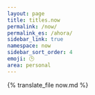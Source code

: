 ```yaml
---
layout: page
title: titles.now
permalink: /now/
permalink_es: /ahora/
sidebar_link: true
namespace: now
sidebar_sort_order: 4
emoji: 🕒
area: personal
---
```


{% translate_file now.md %}